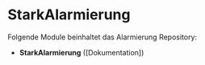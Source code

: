 # StarkAlarmierung

Folgende Module beinhaltet das Alarmierung Repository:

- __StarkAlarmierung__ ([Dokumentation]) 
